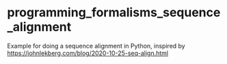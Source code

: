 # programming_formalisms_sequence_alignment
Example for doing a sequence alignment in Python, inspired by https://johnlekberg.com/blog/2020-10-25-seq-align.html
